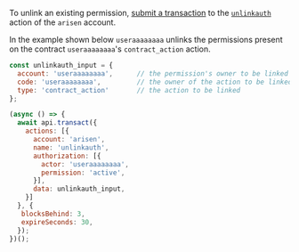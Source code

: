 To unlink an existing permission, [submit a transaction](01_how-to-submit-a-transaction.md) to the [`unlinkauth`](https://github.com/ARISENIO/arisen.contracts/blob/52fbd4ac7e6c38c558302c48d00469a4bed35f7c/contracts/arisen.bios/include/arisen.bios/arisen.bios.hpp#L255) action of the `arisen` account.

In the example shown below `useraaaaaaaa` unlinks the permissions present on the contract `useraaaaaaaa`'s `contract_action` action.
```javascript
const unlinkauth_input = {
  account: 'useraaaaaaaa',      // the permission's owner to be linked and the payer of the RAM needed to store this link
  code: 'useraaaaaaaa',         // the owner of the action to be linked
  type: 'contract_action'       // the action to be linked
};

(async () => {
  await api.transact({
    actions: [{
      account: 'arisen',
      name: 'unlinkauth',
      authorization: [{
        actor: 'useraaaaaaaa',
        permission: 'active',
      }],
      data: unlinkauth_input,
    }]
  }, {
   blocksBehind: 3,
   expireSeconds: 30,
  });
})();
```